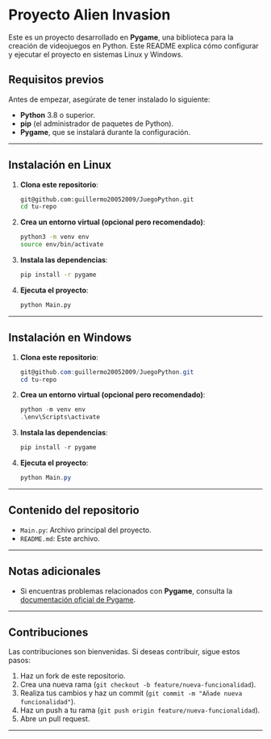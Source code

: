 # Proyecto Alien Invasion

Este es un proyecto desarrollado en **Pygame**, una biblioteca para la creación de videojuegos en Python. Este README explica cómo configurar y ejecutar el proyecto en sistemas Linux y Windows.

## Requisitos previos

Antes de empezar, asegúrate de tener instalado lo siguiente:

- **Python** 3.8 o superior.
- **pip** (el administrador de paquetes de Python).
- **Pygame**, que se instalará durante la configuración.

---

## Instalación en Linux

1. **Clona este repositorio**:
    ```bash
    git@github.com:guillermo20052009/JuegoPython.git
    cd tu-repo
    ```

2. **Crea un entorno virtual (opcional pero recomendado)**:
    ```bash
    python3 -m venv env
    source env/bin/activate
    ```

3. **Instala las dependencias**:
    ```bash
    pip install -r pygame
    ```

4. **Ejecuta el proyecto**:
    ```bash
    python Main.py
    ```

---

## Instalación en Windows

1. **Clona este repositorio**:
    ```powershell
    git@github.com:guillermo20052009/JuegoPython.git
    cd tu-repo
    ```

2. **Crea un entorno virtual (opcional pero recomendado)**:
    ```powershell
    python -m venv env
    .\env\Scripts\activate
    ```

3. **Instala las dependencias**:
    ```powershell
    pip install -r pygame
    ```

4. **Ejecuta el proyecto**:
    ```powershell
    python Main.py
    ```

---

## Contenido del repositorio

- `Main.py`: Archivo principal del proyecto.
- `README.md`: Este archivo.

---

## Notas adicionales

- Si encuentras problemas relacionados con **Pygame**, consulta la [documentación oficial de Pygame](https://www.pygame.org/docs/).

---

## Contribuciones

Las contribuciones son bienvenidas. Si deseas contribuir, sigue estos pasos:

1. Haz un fork de este repositorio.
2. Crea una nueva rama (`git checkout -b feature/nueva-funcionalidad`).
3. Realiza tus cambios y haz un commit (`git commit -m "Añade nueva funcionalidad"`).
4. Haz un push a tu rama (`git push origin feature/nueva-funcionalidad`).
5. Abre un pull request.

---

